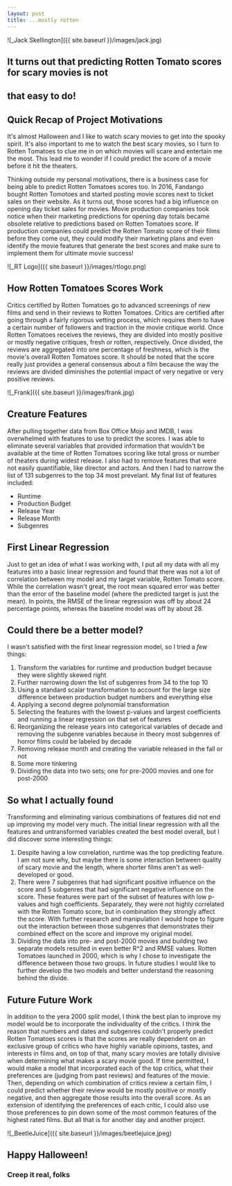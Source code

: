 ```yaml
---
layout: post
title: ...mostly rotten
---
```

![_Jack Skellington]({{ site.baseurl }}/images/jack.jpg)

## It turns out that predicting Rotten Tomato scores for scary movies is not
## that easy to do!

## Quick Recap of Project Motivations
It's almost Halloween and I like to watch scary movies to get into the 
spooky spirit. It's also important to me to watch the best scary movies,
so I turn to Rotten Tomatoes to clue me in on which movies will scare and
entertain me the most. This lead me to wonder if I could predict the score
of a movie before it hit the theaters.

Thinking outside my personal motivations, there is a business case for 
being able to predict Rotten Tomatoes scores too. In 2016, Fandango bought
Rotten Tomotoes and started posting movie scores next to ticket sales on 
their website. As it turns out, those scores had a big influence on opening 
day ticket sales for movies. Movie production companies took notice when 
their marketing predictions for opening day totals became obsolete relative
to predictions based on Rotten Tomatoes score. If production companies could
predict the Rotten Tomato score of their films before they come out, they
could modify their marketing plans and even identify the movie features that
generate the best scores and make sure to implement them for ultimate movie
success!

![_RT Logo]({{ site.baseurl }}/images/rtlogo.png)
## How Rotten Tomatoes Scores Work
Critics certified by Rotten Tomatoes go to advanced screenings of new films
and send in their reviews to Rotten Tomatoes. Critics are certified after 
going through a fairly rigorous vetting process, which requires them to have
a certain number of followers and traction in the movie critique world. Once
Rotten Tomatoes receives the reviews, they are divided into mostly positive
or mostly negative critiques, fresh or rotten, respectively. Once divided, 
the reviews are aggregated into one percentage of freshness, which is the 
movie's overall Rotten Tomatoes score. It should be noted that the score 
really just provides a general consensus about a film because the way the 
reviews are divided diminishes the potential impact of very negative or 
very positive reviews. 

![_Frank]({{ site.baseurl }}/images/frank.jpg)
## Creature Features
After pulling together data from Box Office Mojo and IMDB, I was overwhelmed 
with features to use to predict the scores. I was able to eliminate several 
variables that provided information that wouldn't be available at the time 
of Rotten Tomatoes scoring like total gross or number of theaters during widest
release. I also had to remove features that were not easily quantifiable, like 
director and actors. And then I had to narrow the list of 131 subgenres to the
top 34 most prevelant. My final list of features included:
* Runtime
* Production Budget
* Release Year
* Release Month
* Subgenres

## First Linear Regression
Just to get an idea of what I was working with, I put all my data with all my
features into a basic linear regression and found that there was not a lot
of correlation between my model and my target variable, Rotten Tomato score.
While the correlation wasn't great, the root mean squared error was better than
the error of the baseline model (where the predicted target is just the mean). In
points, the RMSE of the linear regression was off by about 24 percentage points,
whereas the baseline model was off by about 28. 

## Could there be a better model?
I wasn't satisfied with the first linear regression model, so I tried a *few* things:
1. Transform the variables for runtime and production budget because they were 
slightly skewed right
2. Further narrowing down the list of subgenres from 34 to the top 10
3. Using a standard scalar transformation to account for the large size difference
between production budget numbers and everything else
4. Applying a second degree polynomial transformation
5. Selecting the features with the lowest p-values and largest coefficients and 
running a linear regression on that set of features
6. Reorganizing the release years into categorical variables of decade and removing 
the subgenre variables because in theory most subgenres of horror films could 
be labeled by decade
7. Removing release month and creating the variable released in the fall or not
8. Some more tinkering
9. Dividing the data into two sets; one for pre-2000 movies and one for post-2000

## So what I actually found
Transforming and eliminating various combinations of features did not end up 
improving my model very much. The initial linear regression with all the
features and untransformed variables created the best model overall, but I did
discover some interesting things:
1. Despite having a low correlation, runtime was the top predicting feature. I 
am not sure why, but maybe there is some interaction between quality of scary movie
and the length, where shorter films aren't as well-developed or good.
2. There were 7 subgenres that had significant positive influence on the score
and 5 subgenres that had significant negative influence on the score. These features 
were part of the subset of features with low p-values and high coefficients. 
Separately, they were not highly correlated with the Rotten Tomato score, but in
combination they strongly affect the score. With further research and manipulation
I would hope to figure out the interaction between those subgenres that demonstrates
their combined effect on the score and improve my original model.
3. Dividing the data into pre- and post-2000 movies and building two separate models
resulted in even better R^2 and RMSE values. Rotten Tomatoes launched in 2000, which
is why I chose to investigate the difference between those two groups. In future 
studies I would like to further develop the two models and better understand the 
reasoning behind the divide.

## Future Future Work
In addition to the yera 2000 split model, I think the best plan to improve my model
would be to incorporate the individuality of the critics. I think the reason that
numbers and dates and subgenres couldn't properly predict Rotten Tomatoes scores is
that the scores are really dependent on an exclusive group of critics who have
highly variable opinions, tastes, and interests in films and, on top of that, many 
scary movies are totally divisive when determining what makes a scary movie good.
If time permitted, I would make a model that incorporated each of the top critics,
what their preferences are (judging from past reviews) and features of the movie.
Then, depending on which combination of critics review a certain film, I could
predict whether their review would be mostly positive or mostly negative, and then
aggregate those results into the overall score. As an extension of identifying the
preferences of each critic, I could also use those preferences to pin down some of 
the most common features of the highest rated films. But all that is for another
day and another project.

![_BeetleJuice]({{ site.baseurl }}/images/beetlejuice.jpeg)
## Happy Halloween!
### Creep it real, folks



